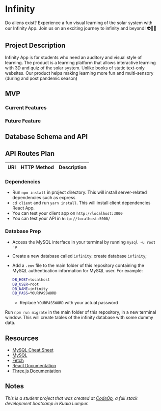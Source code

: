 # Infinity

Do aliens exist? Experience a fun visual learning of the solar system with our Infinity App. Join us on an exciting journey to infinity and beyond! 👽🚀✨

## Project Description

Infinity App is for students who need an auditory and visual style of learning. The product is a learning platform that allows interactive learning with 3D and quiz of the solar system. Unlike books of static text-only websites. Our product helps making learning more fun and multi-sensory (during and post pandemic season)

## MVP

### Current Features

### Future Feature

## Database Schema and API

## API Routes Plan

URI | HTTP Method | Description
--- | ----------- | -----------

### Dependencies

- Run `npm install` in project directory. This will install server-related dependencies such as express.
- `cd client` and run `yarn install`. This will install client dependencies React App.
- You can test your client app on `http://localhost:3000`
- You can test your API in `http://localhost:5000/`

### Database Prep

- Access the MySQL interface in your terminal by running `mysql -u root -p`
- Create a new database called `infinity`: create database `infinity`;
- Add a `.env` file to the main folder of this repository containing the MySQL authentication information for MySQL user. For example:

  ```bash
  DB_HOST=localhost
  DB_USER=root
  DB_NAME=infinity
  DB_PASS=YOURPASSWORD
  ```

  - Replace `YOURPASSWORD` with your actual password

Run `npm run migrate` in the main folder of this repository, in a new terminal window. This will create tables of the infinity database with some dummy data.

## Resources

- [MySQL Cheat Sheet](http://www.mysqltutorial.org/mysql-cheat-sheet.aspx)
- [MySQL](https://dev.mysql.com/doc/refman/8.0/en/database-use.html)
- [Fetch](https://developer.mozilla.org/en-US/docs/Web/API/Fetch_API/Using_Fetch)
- [React Documentation](https://reactjs.org/docs/getting-started.html)
- [Three.js Documentation](https://threejs.org/)

## Notes

_This is a student project that was created at [CodeOp](http://CodeOp.tech), a full stack development bootcamp in Kuala Lumpur._
